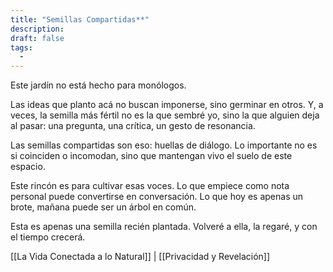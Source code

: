 ```yaml
---
title: "Semillas Compartidas**"
description: 
draft: false
tags:
  - 
---
```

Este jardín no está hecho para monólogos.

Las ideas que planto acá no buscan imponerse, sino germinar en otros. Y, a veces, la semilla más fértil no es la que sembré yo, sino la que alguien deja al pasar: una pregunta, una crítica, un gesto de resonancia.

Las semillas compartidas son eso: huellas de diálogo. Lo importante no es si coinciden o incomodan, sino que mantengan vivo el suelo de este espacio.

Este rincón es para cultivar esas voces. Lo que empiece como nota personal puede convertirse en conversación. Lo que hoy es apenas un brote, mañana puede ser un árbol en común.

Esta es apenas una semilla recién plantada. Volveré a ella, la regaré, y con el tiempo crecerá.

[[La Vida Conectada a lo Natural]] | [[Privacidad y Revelación]]
